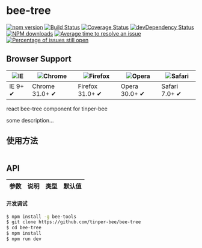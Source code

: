 # bee-tree

[![npm version](https://img.shields.io/npm/v/bee-tree.svg)](https://www.npmjs.com/package/bee-tree)
[![Build Status](https://img.shields.io/travis/tinper-bee/bee-tree/master.svg)](https://travis-ci.org/tinper-bee/bee-tree)
[![Coverage Status](https://coveralls.io/repos/github/tinper-bee/bee-tree/badge.svg?branch=master)](https://coveralls.io/github/tinper-bee/bee-tree?branch=master)
[![devDependency Status](https://img.shields.io/david/dev/tinper-bee/bee-tree.svg)](https://david-dm.org/tinper-bee/bee-tree#info=devDependencies)
[![NPM downloads](http://img.shields.io/npm/dm/bee-tree.svg?style=flat)](https://npmjs.org/package/bee-tree)
[![Average time to resolve an issue](http://isitmaintained.com/badge/resolution/tinper-bee/bee-tree.svg)](http://isitmaintained.com/project/tinper-bee/bee-tree "Average time to resolve an issue")
[![Percentage of issues still open](http://isitmaintained.com/badge/open/tinper-bee/bee-tree.svg)](http://isitmaintained.com/project/tinper-bee/bee-tree "Percentage of issues still open")

## Browser Support

|![IE](https://raw.github.com/alrra/browser-logos/master/internet-explorer/internet-explorer_48x48.png) | ![Chrome](https://raw.github.com/alrra/browser-logos/master/chrome/chrome_48x48.png) | ![Firefox](https://raw.github.com/alrra/browser-logos/master/firefox/firefox_48x48.png) | ![Opera](https://raw.github.com/alrra/browser-logos/master/opera/opera_48x48.png) | ![Safari](https://raw.github.com/alrra/browser-logos/master/safari/safari_48x48.png)|
| --- | --- | --- | --- | --- |
| IE 9+ ✔ | Chrome 31.0+ ✔ | Firefox 31.0+ ✔ | Opera 30.0+ ✔ | Safari 7.0+ ✔ |


react bee-tree component for tinper-bee

some description...

## 使用方法

```js

```



## API

|参数|说明|类型|默认值|
|:--|:---:|:--:|---:|

#### 开发调试

```sh
$ npm install -g bee-tools
$ git clone https://github.com/tinper-bee/bee-tree
$ cd bee-tree
$ npm install
$ npm run dev
```
